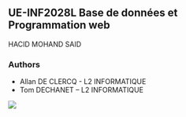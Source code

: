 ## UE-INF2028L Base de données et Programmation web

HACID MOHAND SAID

### Authors

- Allan DE CLERCQ - L2 INFORMATIQUE
- Tom DECHANET – L2 INFORMATIQUE

![](/Base_de_donnees_project/diagram/diagram.png)
